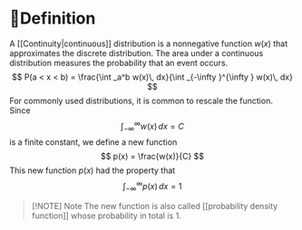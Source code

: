 # 📝Definition
A [[Continuity|continuous]] distribution is a nonnegative function $w(x)$ that approximates the discrete distribution. The area under a continuous distribution measures the probability that an event occurs.
$$
P(a < x < b) = \frac{\int _a^b w(x)\,  dx}{\int _{-\infty }^{\infty } w(x)\,  dx}
$$
For commonly used distributions, it is common to rescale the function. Since
$$
\int _{-\infty }^{\infty } w(x)\,  dx =C
$$
is a finite constant, we define a new function
$$
p(x) = \frac{w(x)}{C}
$$
This new function $p(x)$ had the property that
$$
\int _{-\infty }^{\infty } p(x)\,  dx =1
$$
> [!NOTE] Note
> The new function is also called [[probability density function]] whose probability in total is 1.
